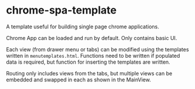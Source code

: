 # chrome-spa-template
A template useful for building single page chrome applications.

Chrome App can be loaded and run by default. Only contains basic UI.

Each view (from drawer menu or tabs) can be modified using the templates written
in `menutemplates.html`. Functions need to be written if populated data is required,
but function for inserting the templates are written.

Routing only includes views from the tabs, but multiple views can be embedded and swapped
in each as shown in the MainView.